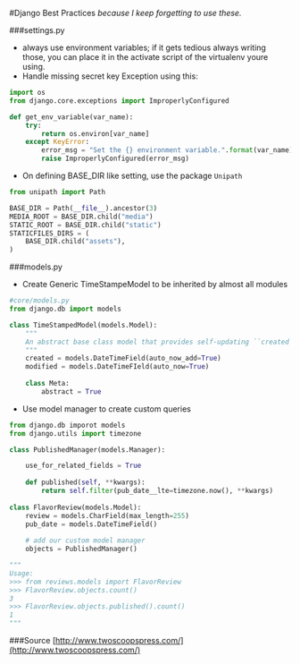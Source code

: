 #Django Best Practices
<i>because I keep forgetting to use these.</i>

###settings.py
* always use environment variables; if it gets tedious always writing those, you can place it in the activate script of the virtualenv youre using.
* Handle missing secret key Exception using this:
```python
import os
from django.core.exceptions import ImproperlyConfigured

def get_env_variable(var_name):
    try:
        return os.environ[var_name]
    except KeyError:
        error_msg = "Set the {} environment variable.".format(var_name)
        raise ImproperlyConfigured(error_msg)
```
* On defining BASE_DIR like setting, use the package `Unipath`
```python
from unipath import Path

BASE_DIR = Path(__file__).ancestor(3)
MEDIA_ROOT = BASE_DIR.child("media")
STATIC_ROOT = BASE_DIR.child("static")
STATICFILES_DIRS = (
    BASE_DIR.child("assets"),
)
```
###models.py
* Create Generic TimeStampeModel to be inherited by almost all modules
```python
#core/models.py
from django.db import models

class TimeStampedModel(models.Model):
    """
    An abstract base class model that provides self-updating ``created`` and ``modified`` fields
    """
    created = models.DateTimeField(auto_now_add=True)
    modified = models.DateTimeFIeld(auto_now=True)
    
    class Meta:
        abstract = True
```
* Use model manager to create custom queries
```python
from django.db imporot models
from django.utils import timezone

class PublishedManager(models.Manager):

    use_for_related_fields = True
    
    def published(self, **kwargs):
        return self.filter(pub_date__lte=timezone.now(), **kwargs)
        
class FlavorReview(models.Model):
    review = models.CharField(max_length=255)
    pub_date = models.DateTimeField()
    
    # add our custom model manager
    objects = PublishedManager()

"""    
Usage:
>>> from reviews.models import FlavorReview
>>> FlavorReview.objects.count()
3
>>> FlavorReview.objects.published().count()
1
"""
```



###Source
[http://www.twoscoopspress.com/](http://www.twoscoopspress.com/)
